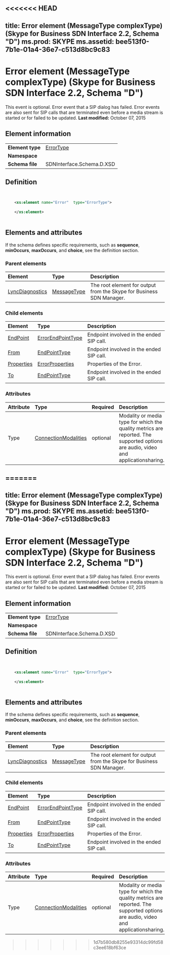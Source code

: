 <<<<<<< HEAD
---
title: Error element (MessageType complexType) (Skype for Business SDN Interface 2.2, Schema "D")
ms.prod: SKYPE
ms.assetid: bee513f0-7b1e-01a4-36e7-c513d8bc9c83
---


# Error element (MessageType complexType) (Skype for Business SDN Interface 2.2, Schema "D")
This event is optional. Error event that a SIP dialog has failed. Error events are also sent for SIP calls that are terminated even before a media stream is started or for failed to be updated. 
 **Last modified:** October 07, 2015
  
    
    


## Element information


|||
|:-----|:-----|
|**Element type**| [ErrorType](errortype-complextype.md)|
|**Namespace**||
|**Schema file**|SDNInterface.Schema.D.XSD |
   

## Definition


```XML


    <xs:element name="Error"  type="ErrorType">
    
    </xs:element>
  
```


## Elements and attributes

If the schema defines specific requirements, such as **sequence**, **minOccurs**, **maxOccurs**, and **choice**, see the definition section. 
  
    
    

### Parent elements



|**Element**|**Type**|**Description**|
|:-----|:-----|:-----|
| [LyncDiagnostics](lyncdiagnostics-element.md)| [MessageType](messagetype-complextype.md)|The root element for output from the Skype for Business SDN Manager. |
   

### Child elements



|**Element**|**Type**|**Description**|
|:-----|:-----|:-----|
| [EndPoint](endpoint-element-errortype-complextype-1.md)| [ErrorEndPointType](errorendpointtype-complextype.md)|Endpoint involved in the ended SIP call. |
| [From](from-element-errortype-complextype.md)| [EndPointType](endpointtype-complextype.md)|Endpoint involved in the ended SIP call. |
| [Properties](properties-element-errortype-complextype.md)| [ErrorProperties](errorproperties-complextype-1.md)|Properties of the Error. |
| [To](to-element-errortype-complextype-1.md)| [EndPointType](endpointtype-complextype.md)|Endpoint involved in the ended SIP call. |
   

### Attributes



|**Attribute**|**Type**|**Required**|**Description**|**Possible values**|
|:-----|:-----|:-----|:-----|:-----|
|Type | [ConnectionModalities](connectionmodalities-simpletype.md)|optional |Modality or media type for which the quality metrics are reported. The supported options are audio, video and applicationsharing. |Values of the ConnectionModalities type. |
   

=======
---
title: Error element (MessageType complexType) (Skype for Business SDN Interface 2.2, Schema "D")
ms.prod: SKYPE
ms.assetid: bee513f0-7b1e-01a4-36e7-c513d8bc9c83
---


# Error element (MessageType complexType) (Skype for Business SDN Interface 2.2, Schema "D")
This event is optional. Error event that a SIP dialog has failed. Error events are also sent for SIP calls that are terminated even before a media stream is started or for failed to be updated. 
 **Last modified:** October 07, 2015
  
    
    


## Element information


|||
|:-----|:-----|
|**Element type**| [ErrorType](errortype-complextype.md)|
|**Namespace**||
|**Schema file**|SDNInterface.Schema.D.XSD |
   

## Definition


```XML


    <xs:element name="Error"  type="ErrorType">
    
    </xs:element>
  
```


## Elements and attributes

If the schema defines specific requirements, such as **sequence**, **minOccurs**, **maxOccurs**, and **choice**, see the definition section. 
  
    
    

### Parent elements



|**Element**|**Type**|**Description**|
|:-----|:-----|:-----|
| [LyncDiagnostics](lyncdiagnostics-element.md)| [MessageType](messagetype-complextype.md)|The root element for output from the Skype for Business SDN Manager. |
   

### Child elements



|**Element**|**Type**|**Description**|
|:-----|:-----|:-----|
| [EndPoint](endpoint-element-errortype-complextype-1.md)| [ErrorEndPointType](errorendpointtype-complextype.md)|Endpoint involved in the ended SIP call. |
| [From](from-element-errortype-complextype.md)| [EndPointType](endpointtype-complextype.md)|Endpoint involved in the ended SIP call. |
| [Properties](properties-element-errortype-complextype.md)| [ErrorProperties](errorproperties-complextype-1.md)|Properties of the Error. |
| [To](to-element-errortype-complextype-1.md)| [EndPointType](endpointtype-complextype.md)|Endpoint involved in the ended SIP call. |
   

### Attributes



|**Attribute**|**Type**|**Required**|**Description**|**Possible values**|
|:-----|:-----|:-----|:-----|:-----|
|Type | [ConnectionModalities](connectionmodalities-simpletype.md)|optional |Modality or media type for which the quality metrics are reported. The supported options are audio, video and applicationsharing. |Values of the ConnectionModalities type. |
   

>>>>>>> 1d7b580db8255e93314dc99fd58c3ee618bf63ce
